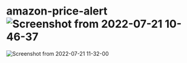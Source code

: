 # amazon-price-alert![Screenshot from 2022-07-21 10-46-37](https://user-images.githubusercontent.com/106507229/180262588-169c966e-a5f2-435e-ba65-827564138aa6.png)
![Screenshot from 2022-07-21 11-32-00](https://user-images.githubusercontent.com/106507229/180262611-1562fe0f-f842-4503-8c61-d99dd50cc8d2.png)
